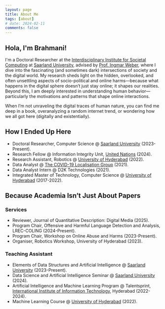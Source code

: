 ```yaml
---
layout: page
title: About Me 
tags: [about]
# date: 2024-02-11
comments: false
---
```


## Hola, I'm Brahmani!

I'm a Doctoral Researcher at the [Interdisciplinary Institute for Societal Computing](https://www.i2sc.net) at [Saarland University](https://www.uni-saarland.de/en/home.html), advised by [Prof. Ingmar Weber](https://ingmarweber.de), where I dive into the fascinating (and sometimes dark) intersections of society and the digital world. My research sheds light on the hidden, overlooked, and often unsettling aspects of socio-political and online harms—because what happens in the digital sphere doesn’t just stay online; it shapes our realities. Beyond this, I am deeply interested in understanding human behavior—particularly the motivations and patterns that shape online interactions.

When I’m not unraveling the digital traces of human nature, you can find me deep in a book, overanalyzing a random internet trend, or wondering how we all got here (digitally and existentially). 

## How I Ended Up Here

- Doctoral Researcher, Computer Science @ [Saarland University](https://www.uni-saarland.de/en/home.html) (2023-Present).
- Research Fellow @ Information Integrity Unit, [United Nations](https://www.un.org/en/) (2024).
- Research Assistant, Robotics @ [University of Hyderabad](https://uohyd.ac.in) (2022).
- Data Analyst @ [The COVID-19 Localisation Group](https://covid-19-localisation-modelling.thinkific.com) (2021).
- Data Analyst Intern @ D2K Technologies (2021).
- Integrated Master of Technology, Computer Science @ [University of Hyderabad](https://uohyd.ac.in) (2017-2022).


## Because Academia Isn’t Just About Papers

### Services

- Reviewer, Journal of Quantitative Description: Digital Media (2025).
- Program Chair, Offensive and Harmful Language Detection and Analysis, LREC-COLING (2024-Present).
- Program Chair, Workshop on Online Abuse and Harms (2023-Present).
- Organiser, Robotics Workshop, University of Hyderabad (2023). 

### Teaching Assistant

- Elements of Data Structures and Artificial Intelligence @ [Saarland University](https://www.uni-saarland.de/en/home.html) (2023-Present).
- Data Science and Artificial Intelligence Seminar @ [Saarland University](https://www.uni-saarland.de/en/home.html) (2024).
- Artificial Intelligence and Machine Learning Program @ Talentsprint, [International Institute of Information Technology](https://www.iiit.ac.in), Hyderabad (2022-2024).
- Machine Learning Course @ [University of Hyderabad](https://uohyd.ac.in) (2022). 